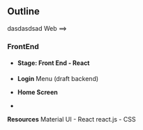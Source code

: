 ## Outline
dasdasdsad
Web ==> 



### FrontEnd

- #### Stage: **Front End** - **React**

- **Login** Menu (draft backend)
- **Home Screen**
- 

**Resources**
Material UI - React
react.js - CSS





